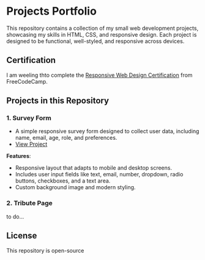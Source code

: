 # Projects Portfolio

This repository contains a collection of my small web development projects, showcasing my skills in HTML, CSS, and responsive design. Each project is designed to be functional, well-styled, and responsive across devices.

## Certification

I am weeling thto complete the [Responsive Web Design Certification]([https://www.freecodecamp.org/learn/2022/responsive-web-design/]) from FreeCodeCamp. 

## Projects in this Repository

### 1. **Survey Form**
   - A simple responsive survey form designed to collect user data, including name, email, age, role, and preferences.
   - [View Project]([https://github.com/naciri-lab/code-camp-certification/tree/main/project1])

   **Features**:
   - Responsive layout that adapts to mobile and desktop screens.
   - Includes user input fields like text, email, number, dropdown, radio buttons, checkboxes, and a text area.
   - Custom background image and modern styling.

### 2. **Tribute Page**

   to do...









## License

This repository is open-source

